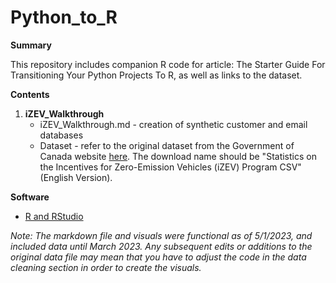 # Python_to_R

**Summary** 

This repository includes companion R code for article: The Starter Guide For Transitioning Your Python Projects To R, as well as links to the dataset.

**Contents** 

1. **iZEV_Walkthrough**
   - iZEV_Walkthrough.md - creation of synthetic customer and email databases 
   - Dataset - refer to the original dataset from the Government of Canada website [here](https://open.canada.ca/data/en/dataset/42986a95-be23-436e-af15-7c6bf292a2e1). The download name should be "Statistics on the Incentives for Zero-Emission Vehicles (iZEV) Program CSV" (English Version). 


**Software**
- [R and RStudio](https://cran.r-project.org/)

*Note: The markdown file and visuals were functional as of 5/1/2023, and included data until March 2023. Any subsequent edits or additions to the original data file may mean that you have to adjust the code in the data cleaning section in order to create the visuals.*
